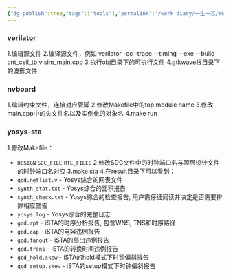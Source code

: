 ```yaml
---
{"dg-publish":true,"tags":["tools"],"permalink":"/work diary/一生一芯/WorkFlow/","dgPassFrontmatter":true}
---
```


### verilator
1.编辑源文件
2.编译源文件，例如
	verilator -cc -trace --timing --exe --build cnt_ceil_tb.v sim_main.cpp
3.执行obj目录下的可执行文件
4.gtkwave根目录下的波形文件

### nvboard
1.编辑约束文件，连接对应管脚
2.修改Makefile中的top module name
3.修改main.cpp中的头文件名以及实例化的对象名
4.make run

### yosys-sta
1.修改Makefile：
* `DESIGN` `SDC_FILE` `RTL_FILES`
2.修改SDC文件中的时钟端口名与顶层设计文件的时钟端口名对应
3.make sta
4.在result目录下可以看到：
* `gcd.netlist.v` - Yosys综合的网表文件
* `synth_stat.txt` - Yosys综合的面积报告
* `synth_check.txt` - Yosys综合的检查报告, 用户需仔细阅读并决定是否需要排除相应警告
* `yosys.log` - Yosys综合的完整日志
* `gcd.rpt` - iSTA的时序分析报告, 包含WNS, TNS和时序路径
* `gcd.cap` - iSTA的电容违例报告
* `gcd.fanout` - iSTA的扇出违例报告
* `gcd.trans` - iSTA的转换时间违例报告
* `gcd_hold.skew` - iSTA的hold模式下时钟偏斜报告
* `gcd_setup.skew` - iSTA的setup模式下时钟偏斜报告